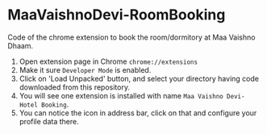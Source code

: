 # MaaVaishnoDevi-RoomBooking

Code of the chrome extension to book the room/dormitory at Maa Vaishno Dhaam.


1. Open extension page in Chrome `chrome://extensions`
2. Make it sure `Developer Mode` is enabled.
3. Click on 'Load Unpacked' button, and select your directory having code downloaded from this repository.
4. You will see one extension is installed with name `Maa Vaishno Devi-Hotel Booking`.
5. You can notice the icon in address bar, click on that and configure your profile data there.
